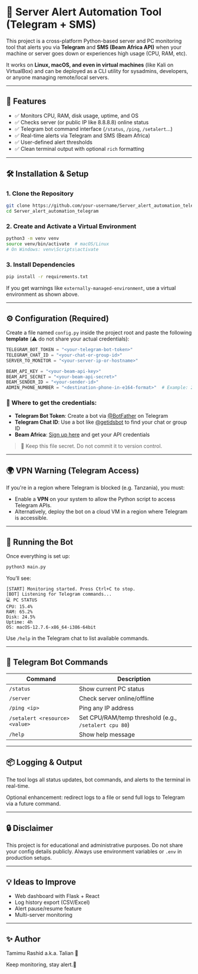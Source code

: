 # 📡 Server Alert Automation Tool (Telegram + SMS)

This project is a cross-platform Python-based server and PC monitoring tool that alerts you via **Telegram** and **SMS (Beam Africa API)** when your machine or server goes down or experiences high usage (CPU, RAM, etc).

It works on **Linux, macOS, and even in virtual machines** (like Kali on VirtualBox) and can be deployed as a CLI utility for sysadmins, developers, or anyone managing remote/local servers.

---

## 🔧 Features

* ✅ Monitors CPU, RAM, disk usage, uptime, and OS
* ✅ Checks server (or public IP like 8.8.8.8) online status
* ✅ Telegram bot command interface (`/status`, `/ping`, `/setalert`...)
* ✅ Real-time alerts via Telegram and SMS (Beam Africa)
* ✅ User-defined alert thresholds
* ✅ Clean terminal output with optional `rich` formatting

---

## 🛠 Installation & Setup

### 1. Clone the Repository

```bash
git clone https://github.com/your-username/Server_alert_automation_telegram.git
cd Server_alert_automation_telegram
```

### 2. Create and Activate a Virtual Environment

```bash
python3 -m venv venv
source venv/bin/activate  # macOS/Linux
# On Windows: venv\Scripts\activate
```

### 3. Install Dependencies

```bash
pip install -r requirements.txt
```

If you get warnings like `externally-managed-environment`, use a virtual environment as shown above.

---

## ⚙️ Configuration (Required)

Create a file named `config.py` inside the project root and paste the following **template** (⚠️ do not share your actual credentials):

```python
TELEGRAM_BOT_TOKEN = "<your-telegram-bot-token>"
TELEGRAM_CHAT_ID = "<your-chat-or-group-id>"
SERVER_TO_MONITOR = "<your-server-ip-or-hostname>"

BEAM_API_KEY = "<your-beam-api-key>"
BEAM_API_SECRET = "<your-beam-api-secret>"
BEAM_SENDER_ID = "<your-sender-id>"
ADMIN_PHONE_NUMBER = "<destination-phone-in-e164-format>"  # Example: 255712345678
```

### 🔑 Where to get the credentials:

* **Telegram Bot Token**: Create a bot via [@BotFather](https://t.me/BotFather) on Telegram
* **Telegram Chat ID**: Use a bot like [@getidsbot](https://t.me/getidsbot) to find your chat or group ID
* **Beam Africa**: [Sign up here](https://beem.africa/) and get your API credentials

> 🔐 Keep this file secret. Do not commit it to version control.

---

## 🌍 VPN Warning (Telegram Access)

If you're in a region where Telegram is blocked (e.g. Tanzania), you must:

* Enable a **VPN** on your system to allow the Python script to access Telegram APIs.
* Alternatively, deploy the bot on a cloud VM in a region where Telegram is accessible.

---

## 🚀 Running the Bot

Once everything is set up:

```bash
python3 main.py
```

You’ll see:

```
[START] Monitoring started. Press Ctrl+C to stop.
[BOT] Listening for Telegram commands...
💻 PC STATUS
CPU: 15.4%
RAM: 65.2%
Disk: 24.5%
Uptime: 4h
OS: macOS-12.7.6-x86_64-i386-64bit
```

Use `/help` in the Telegram chat to list available commands.

---

## 📲 Telegram Bot Commands

| Command                        | Description                                           |
| ------------------------------ | ----------------------------------------------------- |
| `/status`                      | Show current PC status                                |
| `/server`                      | Check server online/offline                           |
| `/ping <ip>`                   | Ping any IP address                                   |
| `/setalert <resource> <value>` | Set CPU/RAM/temp threshold (e.g., `/setalert cpu 80`) |
| `/help`                        | Show help message                                     |

---

## 📦 Logging & Output

The tool logs all status updates, bot commands, and alerts to the terminal in real-time.

Optional enhancement: redirect logs to a file or send full logs to Telegram via a future command.

---

## 🔒 Disclaimer

This project is for educational and administrative purposes. Do not share your config details publicly. Always use environment variables or `.env` in production setups.

---

## 💡 Ideas to Improve

* Web dashboard with Flask + React
* Log history export (CSV/Excel)
* Alert pause/resume feature
* Multi-server monitoring

---

## ✨ Author

Tamimu Rashid a.k.a. Talian 🤖

Keep monitoring, stay alert.📡
